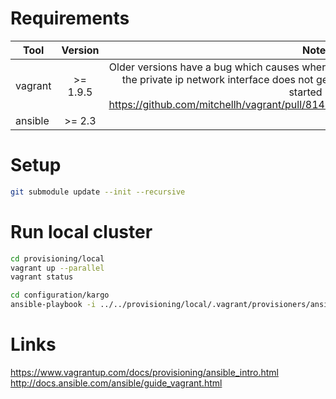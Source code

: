 # Requirements

| Tool          | Version       | Notes  |
| ------------- |:-------------:| -----: |
| vagrant       | >= 1.9.5    | Older versions have a bug which causes where the private ip network interface does not get started - https://github.com/mitchellh/vagrant/pull/8148 |
| ansible       | >= 2.3      |    |

 
# Setup

```bash
git submodule update --init --recursive
```

# Run local cluster

```bash
cd provisioning/local
vagrant up --parallel
vagrant status
```

```bash
cd configuration/kargo
ansible-playbook -i ../../provisioning/local/.vagrant/provisioners/ansible/inventory/vagrant_ansible_inventory cluster.yml -b --flush-cache -v
```

# Links

https://www.vagrantup.com/docs/provisioning/ansible_intro.html
http://docs.ansible.com/ansible/guide_vagrant.html